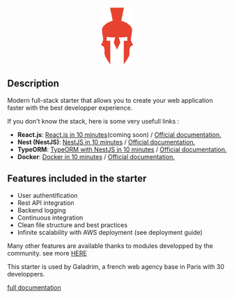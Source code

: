 <p align="center">
  <a href="https://fast-modular-project.com/" target="_blank"><img src="./fmp.png" height="130px" alt="FMP Logo"/></a>
</p>

## Description

Modern full-stack starter that allows you to create your web application faster with the best developper experience.

If you don't know the stack, here is some very usefull links :

- **React.js**: [React.js in 10 minutes](https://blog.fast-modular-project.com)(coming soon) / [Official documentation.](https://fr.reactjs.org/) 
- **Nest (NestJS)**: [NestJS in 10 minutes](https://blog.fast-modular-project.com/nestjs-in-10-minutes) / [Official documentation.](https://nestjs.com/) 
- **TypeORM**: [TypeORM with NestJS in 10 minutes](https://blog.fast-modular-project.com/typeorm-with-nestjs-in-10-minutes) / [Official documentation.](https://nestjs.com/) 
- **Docker**: [Docker in 10 minutes](https://blog.fast-modular-project.com/docker-in-10-minutes) / [Official documentation.](https://www.docker.com/) 

## Features included in the starter

- User authentification
- Rest API integration
- Backend logging
- Continuous integration
- Clean file structure and best practices
- Infinite scalability with AWS deployment (see deployment guide)

Many other features are available thanks to modules developped by the community. see more [HERE](https://fast-modular-project.com/modules?starter=starter-reacjs-nestjs-mysql)

This starter is used by Galadrim, a french web agency base in Paris with 30 developpers.

[full documentation](https://fast-modular-project.com/starters/starter-reacjs-nestjs-mysql)
